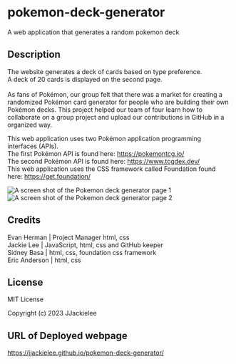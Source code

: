 # pokemon-deck-generator
A web application that generates a random pokemon deck 

## Description
The website generates a deck of cards based on type preference.<br>
A deck of 20 cards is displayed on the second page.<br>
<br>
As fans of Pokémon, our group felt that there was a market for creating a randomized Pokémon card generator for people who are building their own Pokémon decks. This project helped our team of four learn how to collaborate on a group project and upload our contributions in GitHub in a organized way.<br>


This web application uses two Pokémon application programming interfaces (APIs).<br>
The first Pokémon API is found here: https://pokemontcg.io/ <br>
The second Pokémon API is found here: https://www.tcgdex.dev/ <br>
This web application uses the CSS framework called Foundation found here: https://get.foundation/ <br>

![A screen shot of the Pokemon deck generator page 1](/pokemon-deck-generator/images/screenshot1.jpg)
![A screen shot of the Pokemon deck generator page 2](/pokemon-deck-generator/images/screenshot2.jpg)

## Credits
Evan Herman   | Project Manager html, css<br>
Jackie Lee    | JavaScript, html, css and GitHub keeper<br>
Sidney Basa   | html, css, foundation css framework<br>
Eric Anderson | html, css<br>

## License
MIT License

Copyright (c) 2023 JJackielee

## URL of Deployed webpage
https://jjackielee.github.io/pokemon-deck-generator/

